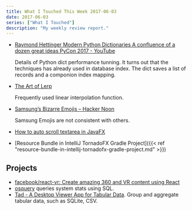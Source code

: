 ```yaml
---
title: What I Touched This Week 2017-06-03
date: 2017-06-03 
series: ["What I Touched"]
description: "My weekly review report."
---
```


- [Raymond Hettinger Modern Python Dictionaries A confluence of a dozen great ideas PyCon 2017 - YouTube](https://www.youtube.com/watch?v=npw4s1QTmPg)

    Details of Python dict performance tunning. It turns out that the techniques has already used in database index. The dict saves a list of records and a componion index mapping.

- [The Art of Lerp](http://lunarlabs.pt/blog/post/the-art-of-lerp)

    Frequently used linear interpolation function.

- [Samsung’s Bizarre Emojis – Hacker Noon](https://hackernoon.com/samsungs-bizarre-emojis-6be568a3b7d9)

    Samsung Emojis are not consistent with others.

- [How to auto scroll textarea in JavaFX](https://stackoverflow.com/a/30264399/667158)

- [Resource Bundle in IntelliJ TornadoFX Gradle Project]({{< ref "resource-bundle-in-intellij-tornadofx-gradle-project.md" >}})

<!--more-->

## Projects

- [facebook/react-vr: Create amazing 360 and VR content using React](https://github.com/facebook/react-vr)
- [osquery](https://osquery.io/?ref=stackshare) queries system stats using SQL.
- [Tad - A Desktop Viewer App for Tabular Data](http://tadviewer.com/). Group and aggregate tabular data, such as SQLite, CSV.

